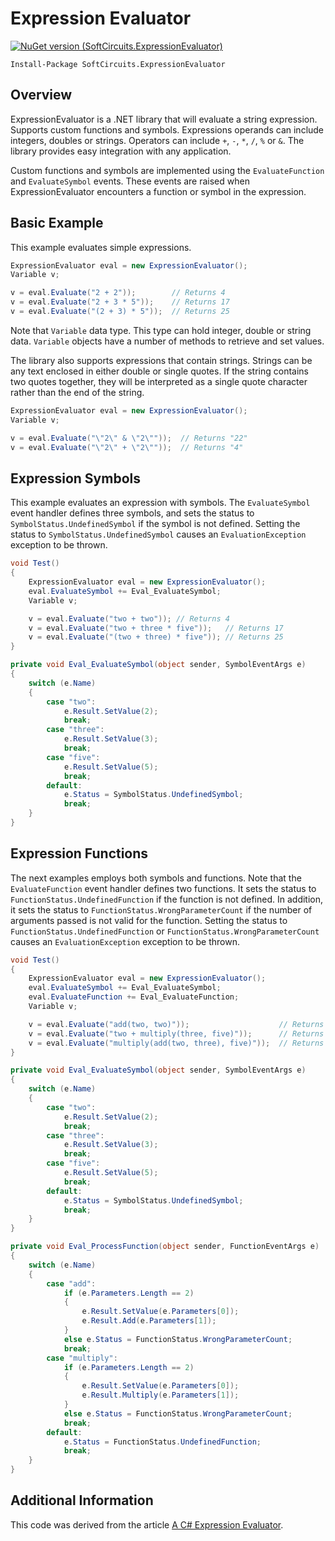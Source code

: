 # Expression Evaluator

[![NuGet version (SoftCircuits.ExpressionEvaluator)](https://img.shields.io/nuget/v/SoftCircuits.ExpressionEvaluator.svg?style=flat-square)](https://www.nuget.org/packages/SoftCircuits.ExpressionEvaluator/)

```
Install-Package SoftCircuits.ExpressionEvaluator
```

## Overview

ExpressionEvaluator is a .NET library that will evaluate a string expression. Supports custom functions and symbols. Expressions operands can include integers, doubles or strings. Operators can include `+`, `-`, `*`, `/`, `%` or `&`. The library provides easy integration with any application.

Custom functions and symbols are implemented using the `EvaluateFunction` and `EvaluateSymbol` events. These events are raised when ExpressionEvaluator encounters a function or symbol in the expression.

## Basic Example

This example evaluates simple expressions.

```cs
ExpressionEvaluator eval = new ExpressionEvaluator();
Variable v;

v = eval.Evaluate("2 + 2"));        // Returns 4
v = eval.Evaluate("2 + 3 * 5"));    // Returns 17
v = eval.Evaluate("(2 + 3) * 5"));  // Returns 25
```

Note that `Variable` data type. This type can hold integer, double or string data. `Variable` objects have a number of methods to retrieve and set values.

The library also supports expressions that contain strings. Strings can be any text enclosed in either double or single quotes. If the string contains two quotes together, they will be interpreted as a single quote character rather than the end of the string.

```cs
ExpressionEvaluator eval = new ExpressionEvaluator();
Variable v;

v = eval.Evaluate("\"2\" & \"2\""));  // Returns "22"
v = eval.Evaluate("\"2\" + \"2\""));  // Returns "4"
```

## Expression Symbols

This example evaluates an expression with symbols. The `EvaluateSymbol` event handler defines three symbols, and sets the status to `SymbolStatus.UndefinedSymbol` if the symbol is not defined. Setting the status to `SymbolStatus.UndefinedSymbol` causes an `EvaluationException` exception to be thrown.

```cs
void Test()
{
    ExpressionEvaluator eval = new ExpressionEvaluator();
    eval.EvaluateSymbol += Eval_EvaluateSymbol;
    Variable v;

    v = eval.Evaluate("two + two")); // Returns 4
    v = eval.Evaluate("two + three * five"));   // Returns 17
    v = eval.Evaluate("(two + three) * five")); // Returns 25
}

private void Eval_EvaluateSymbol(object sender, SymbolEventArgs e)
{
    switch (e.Name)
    {
        case "two":
            e.Result.SetValue(2);
            break;
        case "three":
            e.Result.SetValue(3);
            break;
        case "five":
            e.Result.SetValue(5);
            break;
        default:
            e.Status = SymbolStatus.UndefinedSymbol;
            break;
    }
}
```
## Expression Functions

The next examples employs both symbols and functions. Note that the `EvaluateFunction` event handler defines two functions. It sets the status to `FunctionStatus.UndefinedFunction` if the function is not defined. In addition, it sets the status to `FunctionStatus.WrongParameterCount` if the number of arguments passed is not valid for the function. Setting the status to `FunctionStatus.UndefinedFunction` or `FunctionStatus.WrongParameterCount` causes an `EvaluationException` exception to be thrown.

```cs
void Test()
{
    ExpressionEvaluator eval = new ExpressionEvaluator();
    eval.EvaluateSymbol += Eval_EvaluateSymbol;
    eval.EvaluateFunction += Eval_EvaluateFunction;
    Variable v;

    v = eval.Evaluate("add(two, two)"));                    // Returns 4
    v = eval.Evaluate("two + multiply(three, five)"));      // Returns 17
    v = eval.Evaluate("multiply(add(two, three), five)"));  // Returns 25
}

private void Eval_EvaluateSymbol(object sender, SymbolEventArgs e)
{
    switch (e.Name)
    {
        case "two":
            e.Result.SetValue(2);
            break;
        case "three":
            e.Result.SetValue(3);
            break;
        case "five":
            e.Result.SetValue(5);
            break;
        default:
            e.Status = SymbolStatus.UndefinedSymbol;
            break;
    }
}

private void Eval_ProcessFunction(object sender, FunctionEventArgs e)
{
    switch (e.Name)
    {
        case "add":
            if (e.Parameters.Length == 2)
            {
                e.Result.SetValue(e.Parameters[0]);
                e.Result.Add(e.Parameters[1]);
            }
            else e.Status = FunctionStatus.WrongParameterCount;
            break;
        case "multiply":
            if (e.Parameters.Length == 2)
            {
                e.Result.SetValue(e.Parameters[0]);
                e.Result.Multiply(e.Parameters[1]);
            }
            else e.Status = FunctionStatus.WrongParameterCount;
            break;
        default:
            e.Status = FunctionStatus.UndefinedFunction;
            break;
    }
}
```

## Additional Information

This code was derived from the article [A C# Expression Evaluator](http://www.blackbeltcoder.com/Articles/algorithms/a-c-expression-evaluator).
